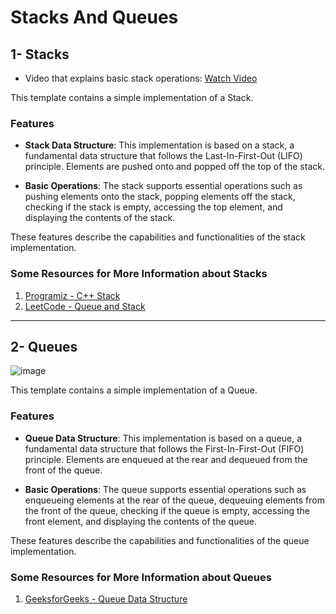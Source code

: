 # Stacks And Queues

## 1- Stacks

- Video that explains basic stack operations: [Watch Video](https://github.com/AmrAbdElHamed26/movie_app/assets/86882938/6e86dede-2793-46de-9633-8fa93dabebe8)

This template contains a simple implementation of a Stack.

### Features

- **Stack Data Structure**: This implementation is based on a stack, a fundamental data structure that follows the Last-In-First-Out (LIFO) principle. Elements are pushed onto and popped off the top of the stack.

- **Basic Operations**: The stack supports essential operations such as pushing elements onto the stack, popping elements off the stack, checking if the stack is empty, accessing the top element, and displaying the contents of the stack.

These features describe the capabilities and functionalities of the stack implementation.

### Some Resources for More Information about Stacks

1. [Programiz - C++ Stack](https://www.programiz.com/cpp-programming/stack)
2. [LeetCode - Queue and Stack](https://leetcode.com/explore/learn/card/queue-stack/)

---

## 2- Queues

![image](https://github.com/AmrAbdElHamed26/AmrAbdElHamed26/assets/86882938/153e569f-6d8c-4f12-8dbb-d2fbcad0ddb8)


This template contains a simple implementation of a Queue.

### Features

- **Queue Data Structure**: This implementation is based on a queue, a fundamental data structure that follows the First-In-First-Out (FIFO) principle. Elements are enqueued at the rear and dequeued from the front of the queue.

- **Basic Operations**: The queue supports essential operations such as enqueueing elements at the rear of the queue, dequeuing elements from the front of the queue, checking if the queue is empty, accessing the front element, and displaying the contents of the queue.

These features describe the capabilities and functionalities of the queue implementation.

### Some Resources for More Information about Queues


1. [GeeksforGeeks - Queue Data Structure](https://www.geeksforgeeks.org/queue-data-structure/)

